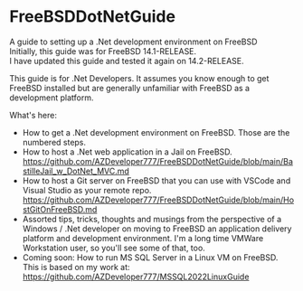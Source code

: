 # FreeBSDDotNetGuide
A guide to setting up a .Net development environment on  FreeBSD  
Initially, this guide was for FreeBSD 14.1-RELEASE.  
I have updated this guide and tested it again on 14.2-RELEASE.  

This guide is for .Net Developers.  It assumes you know enough to get FreeBSD installed but are generally unfamiliar with FreeBSD as a development platform.

What's here:
- How to get a .Net development environment on FreeBSD.  Those are the numbered steps.
- How to host a .Net web application in a Jail on FreeBSD. https://github.com/AZDeveloper777/FreeBSDDotNetGuide/blob/main/BastilleJail_w_DotNet_MVC.md
- How to host a Git server on FreeBSD that you can use with VSCode and Visual Studio as your remote repo.  https://github.com/AZDeveloper777/FreeBSDDotNetGuide/blob/main/HostGitOnFreeBSD.md
- Assorted tips, tricks, thoughts and musings from the perspective of a Windows / .Net developer on moving to FreeBSD an application delivery platform and development environment.  I'm a long time VMWare Workstation user, so you'll see some of that, too.
- Coming soon: How to run MS SQL Server in a Linux VM on FreeBSD. This is based on my work at: https://github.com/AZDeveloper777/MSSQL2022LinuxGuide
